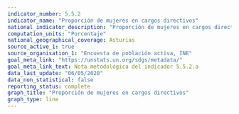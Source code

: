 ```yaml
---
indicator_number: 5.5.2
indicator_name: "Proporción de mujeres en cargos directivos"
national_indicator_description: "Proporción de mujeres en cargos directivos"
computation_units: "Porcentaje"
national_geographical_coverage: Asturias
source_active_1: true
source_organisation_1: "Encuesta de población activa, INE"
goal_meta_link: "https://unstats.un.org/sdgs/metadata/"
goal_meta_link_text: Nota metodológica del indicador 5.5.2.a
data_last_update: "06/05/2020"
data_non_statistical: false
reporting_status: complete
graph_title: "Proporción de mujeres en cargos directivos"
graph_type: line
---
```

